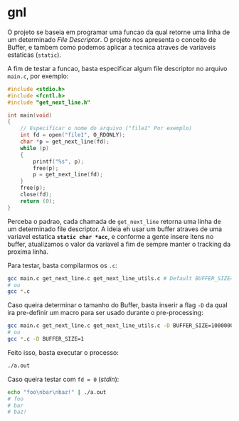 # gnl
O projeto se baseia em programar uma funcao da qual retorne uma linha de um determinado _File Descriptor_. O projeto nos apresenta o conceito de Buffer, e tambem como podemos aplicar a tecnica atraves de variaveis estaticas (`static`).

A fim de testar a funcao, basta especificar algum file descriptor no arquivo `main.c`, por exemplo:
```c
#include <stdio.h>
#include <fcntl.h>
#include "get_next_line.h"

int	main(void)
{
	// Especificar o nome do arquivo ("file1" Por exemplo)
	int	fd = open("file1", O_RDONLY);
	char *p = get_next_line(fd);
	while (p)
	{
		printf("%s", p);
		free(p);
		p = get_next_line(fd);
	}
	free(p);
	close(fd);
	return (0);
}
```
Perceba o padrao, cada chamada de `get_next_line` retorna uma linha de um determinado file descriptor. A ideia eh usar um buffer atraves de uma variavel estatica **`static char *acc`**, e conforme a gente insere itens no buffer, atualizamos o valor da variavel a fim de sempre manter o tracking da proxima linha.

Para testar, basta compilarmos os `.c`:
```sh
gcc main.c get_next_line.c get_next_line_utils.c # Default BUFFER_SIZE=5
# ou
gcc *.c
```

Caso queira determinar o tamanho do Buffer, basta inserir a flag `-D` da qual ira pre-definir um macro para ser usado durante o pre-processing:
```sh
gcc main.c get_next_line.c get_next_line_utils.c -D BUFFER_SIZE=10000000
# ou
gcc *.c -D BUFFER_SIZE=1
```

Feito isso, basta executar o processo:
```sh
./a.out
```

Caso queira testar com `fd = 0` (_stdin_):
```sh
echo "foo\nbar\nbaz!" | ./a.out
# foo
# bar
# baz!
```
